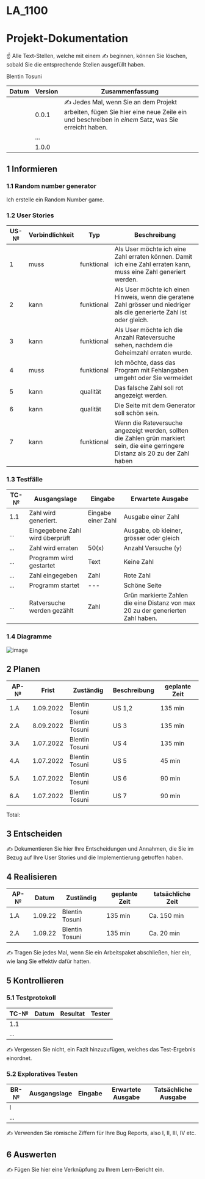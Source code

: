 # LA_1100

# Projekt-Dokumentation

☝️ Alle Text-Stellen, welche mit einem ✍️ beginnen, können Sie löschen, sobald Sie die entsprechende Stellen ausgefüllt haben.

Blentin Tosuni

| Datum | Version | Zusammenfassung                                              |
| ----- | ------- | ------------------------------------------------------------ |
|       | 0.0.1   | ✍️ Jedes Mal, wenn Sie an dem Projekt arbeiten, fügen Sie hier eine neue Zeile ein und beschreiben in *einem* Satz, was Sie erreicht haben. |
|       | ...     |                                                              |
|       | 1.0.0   |                                                              |

## 1 Informieren

### 1.1 Random number generator

Ich erstelle ein Random Number game.

### 1.2 User Stories

| US-№ | Verbindlichkeit | Typ  | Beschreibung                       |
| ---- | --------------- | ---- | ---------------------------------- |
| 1    | muss                | funktional    | Als User möchte ich eine Zahl erraten können. Damit ich eine Zahl erraten kann, muss eine Zahl generiert werden.  |      | muss                | funktional    | Als User möchte ich eine Zahl erraten.               
| 2     | kann                | funktional    |  Als User möchte ich einen Hinweis, wenn die geratene Zahl grösser und niedriger als die generierte Zahl ist oder gleich. 
| 3     | kann              | funktional       | Als User möchte ich die Anzahl Rateversuche sehen, nachdem die Geheimzahl erraten wurde.                
| 4     | muss                  | funktional     | Ich möchte, dass das Program mit Fehlangaben umgeht oder Sie vermeidet 
| 5     | kann                  |  qualität   | Das falsche Zahl soll rot angezeigt werden.   
| 6     | kann                  |  qualität   | Die Seite mit dem Generator soll schön sein.
| 7     | kann                  |  funktional | Wenn die Rateversuche angezeigt werden, sollten die Zahlen grün markiert sein, die eine gerringere Distanz als 20 zu der Zahl haben


### 1.3 Testfälle

| TC-№ | Ausgangslage | Eingabe | Erwartete Ausgabe |
| ---- | ------------ | ------- | ----------------- |
| 1.1  |  Zahl wird generiert. | Eingabe einer Zahl        | Ausgabe einer Zahl                  |
| ...  | Eingegebene Zahl wird überprüft |        |  Ausgabe, ob kleiner, grösser oder gleich                 |
| ...  |Zahl wird erraten |50(x)        |Anzahl Versuche (y)                 |
| ...  | Programm wird gestartet  |Text|Keine Zahl    
| ...  |Zahl eingegeben | Zahl  |Rote Zahl|50(x)        
| ...  |Programm startet |---       |Schöne Seite              |
| ...  |Ratversuche werden gezählt |Zahl       |Grün markierte Zahlen die eine Distanz von max 20 zu der generierten Zahl haben.                 |

      
### 1.4 Diagramme

![image](https://user-images.githubusercontent.com/111045987/186598625-753a8022-d7d3-4d82-92c9-028f78314c37.png)


## 2 Planen

| AP-№ | Frist | Zuständig | Beschreibung | geplante Zeit |
| ---- | ----- | --------- | ------------ | ------------- |
| 1.A |1.09.2022| Blentin Tosuni | US 1,2 | 135 min       |
| 2.A  |8.09.2022| Blentin Tosuni | US 3 | 135 min        |
| 3.A  |1.07.2022| Blentin Tosuni | US 4 | 135 min        |
| 4.A  |1.07.2022| Blentin Tosuni | US 5 | 45 min         |
| 5.A  |1.07.2022| Blentin Tosuni | US 6 | 90 min         |
| 6.A  |1.07.2022| Blentin Tosuni | US 7 | 90 min         |

Total: 



## 3 Entscheiden

✍️ Dokumentieren Sie hier Ihre Entscheidungen und Annahmen, die Sie im Bezug auf Ihre User Stories und die Implementierung getroffen haben.

## 4 Realisieren

| AP-№ | Datum | Zuständig | geplante Zeit | tatsächliche Zeit |
| ---- | ----- | --------- | ------------- | ----------------- |
| 1.A  | 1.09.22      |  Blentin Tosuni         | 135 min              | Ca. 150 min                  |
|2.A   | 1.09.22      |Blentin Tosuni           |135 min               | Ca. 20 min                  |

✍️ Tragen Sie jedes Mal, wenn Sie ein Arbeitspaket abschließen, hier ein, wie lang Sie effektiv dafür hatten.

## 5 Kontrollieren

### 5.1 Testprotokoll

| TC-№ | Datum | Resultat | Tester |
| ---- | ----- | -------- | ------ |
| 1.1  |       |          |        |
| ...  |       |          |        |

✍️ Vergessen Sie nicht, ein Fazit hinzuzufügen, welches das Test-Ergebnis einordnet.

### 5.2 Exploratives Testen

| BR-№ | Ausgangslage | Eingabe | Erwartete Ausgabe | Tatsächliche Ausgabe |
| ---- | ------------ | ------- | ----------------- | -------------------- |
| I    |              |         |                   |                      |
| ...  |              |         |                   |                      |

✍️ Verwenden Sie römische Ziffern für Ihre Bug Reports, also I, II, III, IV etc.

## 6 Auswerten

✍️ Fügen Sie hier eine Verknüpfung zu Ihrem Lern-Bericht ein.
